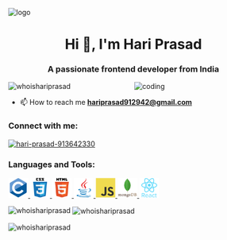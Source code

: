 ![logo](https://github.com/whoishariprasad/whoishariprasad/blob/main/hari.png)

<h1 align="center">Hi 👋, I'm Hari Prasad</h1>
<h3 align="center">A passionate frontend developer from India</h3>
<img align="right" alt="coding" width="250" src="https://user-images.githubusercontent.com/55389276/140866485-8fb1c876-9a8f-4d6a-98dc-08c4981eaf70.gif">

<p align="left"> <img src="https://komarev.com/ghpvc/?username=whoishariprasad&label=Profile%20views&color=0e75b6&style=flat" alt="whoishariprasad" /> </p>

- 📫 How to reach me **hariprasad912942@gmail.com**

<h3 align="left">Connect with me:</h3>
<p align="left">
<a href="https://linkedin.com/in/hari-prasad-913642330" target="blank"><img align="center" src="https://raw.githubusercontent.com/rahuldkjain/github-profile-readme-generator/master/src/images/icons/Social/linked-in-alt.svg" alt="hari-prasad-913642330" height="30" width="40" /></a>
</p>

<h3 align="left">Languages and Tools:</h3>
<p align="left"> <a href="https://www.cprogramming.com/" target="_blank" rel="noreferrer"> <img src="https://raw.githubusercontent.com/devicons/devicon/master/icons/c/c-original.svg" alt="c" width="40" height="40"/> </a> <a href="https://www.w3schools.com/css/" target="_blank" rel="noreferrer"> <img src="https://raw.githubusercontent.com/devicons/devicon/master/icons/css3/css3-original-wordmark.svg" alt="css3" width="40" height="40"/> </a> <a href="https://www.w3.org/html/" target="_blank" rel="noreferrer"> <img src="https://raw.githubusercontent.com/devicons/devicon/master/icons/html5/html5-original-wordmark.svg" alt="html5" width="40" height="40"/> </a> <a href="https://www.java.com" target="_blank" rel="noreferrer"> <img src="https://raw.githubusercontent.com/devicons/devicon/master/icons/java/java-original.svg" alt="java" width="40" height="40"/> </a> <a href="https://developer.mozilla.org/en-US/docs/Web/JavaScript" target="_blank" rel="noreferrer"> <img src="https://raw.githubusercontent.com/devicons/devicon/master/icons/javascript/javascript-original.svg" alt="javascript" width="40" height="40"/> </a> <a href="https://www.mongodb.com/" target="_blank" rel="noreferrer"> <img src="https://raw.githubusercontent.com/devicons/devicon/master/icons/mongodb/mongodb-original-wordmark.svg" alt="mongodb" width="40" height="40"/> </a> <a href="https://reactjs.org/" target="_blank" rel="noreferrer"> <img src="https://raw.githubusercontent.com/devicons/devicon/master/icons/react/react-original-wordmark.svg" alt="react" width="40" height="40"/> </a> </p>

<p><img align="left" src="https://github-readme-stats.vercel.app/api/top-langs?username=hari8853&show_icons=true&locale=en&layout=compact" alt="whoishariprasad" /></p>

<p>&nbsp;<img align="center" src="https://github-readme-stats.vercel.app/api?username=hari8853&show_icons=true&locale=en" alt="whoishariprasad" /></p>

<p><img align="center" src="https://github-readme-streak-stats.herokuapp.com/?user=whoishariprasad&" alt="whoishariprasad" /></p>
